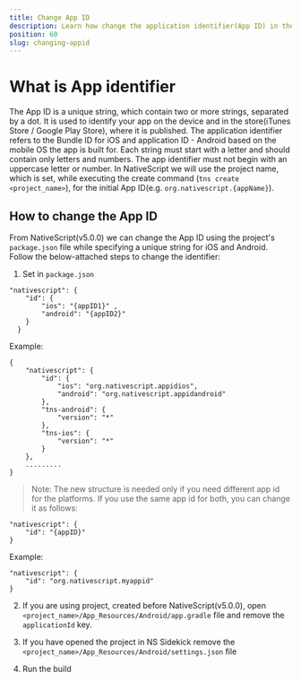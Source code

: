 ```yaml
---
title: Change App ID
description: Learn how change the application identifier(App ID) in the NativeScript application for both platforms(iOS/Android).
position: 60
slug: changing-appid
---
```


# What is App identifier

The App ID is a unique string, which contain two or more strings, separated by a dot. It is used to identify your app on the device and in the store(iTunes Store / Google Play Store), where it is published. The application identifier refers to the Bundle ID for iOS and application ID - Android based on the mobile OS the app is built for. Each string must start with a letter and should contain only letters and numbers. The app identifier must not begin with an uppercase letter or number. In NativeScript we will use the project name, which is set, while executing the create command (`tns create <project_name>`), for the initial App ID(e.g. `org.nativescript.{appName}`).  


## How to change the App ID

From NativeScript(v5.0.0) we can change the App ID using the project's `package.json` file while specifying a unique string for iOS and Android. Follow the below-attached steps to change the identifier:

1. Set in `package.json`
```
"nativescript": {
    "id": {
        "ios": "{appID1}" ,
        "android": "{appID2}"
    }
  }
```

Example:
```
{
    "nativescript": {
        "id": {
            "ios": "org.nativescript.appidios",
            "android": "org.nativescript.appidandroid"
        },
        "tns-android": {
            "version": "*"
        },
        "tns-ios": {
            "version": "*"
        }
    },
    .........
}
```

> Note: The new structure is needed only if you need different app id for the platforms. If you use the same app id for both, you can change it as follows: 
```
"nativescript": {
    "id": "{appID}"
}
```
Example:
```
"nativescript": {
    "id": "org.nativescript.myappid"
}
```

2.  If you are using project, created before NativeScript(v5.0.0), open `<project_name>/App_Resources/Android/app.gradle` file and remove the `applicationId` key.

3. If you have opened the project in NS Sidekick remove the `<project_name>/App_Resources/Android/settings.json` file

4. Run the build
